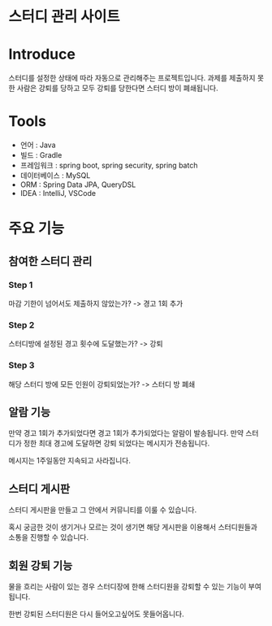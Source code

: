 # 스터디 관리 사이트

# Introduce

스터디를 설정한 상태에 따라 자동으로 관리해주는 프로젝트입니다. 과제를 제출하지 못한 사람은 강퇴를 당하고 모두 강퇴를 당한다면 스터디 방이 폐쇄됩니다. 

# Tools
* 언어 : Java
* 빌드 : Gradle
* 프레임워크 : spring boot, spring security, spring batch
* 데이터베이스 : MySQL
* ORM : Spring Data JPA, QueryDSL
* IDEA : IntelliJ, VSCode

# 주요 기능
## 참여한 스터디 관리
### Step 1
마감 기한이 넘어서도 제출하지 않았는가? -> 경고 1회 추가

### Step 2
스터디방에 설정된 경고 횟수에 도달했는가? -> 강퇴

### Step 3
해당 스터디 방에 모든 인원이 강퇴되었는가? -> 스터디 방 폐쇄

## 알람 기능
만약 경고 1회가 추가되었다면 경고 1회가 추가되었다는 알람이 발송됩니다. 만약 스터디가 정한 최대 경고에 도달하면 강퇴 되었다는 메시지가 전송됩니다. 

메시지는 1주일동안 지속되고 사라집니다. 

## 스터디 게시판
스터디 게시판을 만들고 그 안에서 커뮤니티를 이룰 수 있습니다. 

혹시 궁금한 것이 생기거나 모르는 것이 생기면 해당 게시판을 이용해서 스터디원들과 소통을 진행할 수 있습니다.

## 회원 강퇴 기능
물을 흐리는 사람이 있는 경우 스터디장에 한해 스터디원을 강퇴할 수 있는 기능이 부여됩니다. 

한번 강퇴된 스터디원은 다시 들어오고싶어도 못들어옵니다. 
